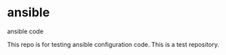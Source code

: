 # ansible
ansible code

This repo is for testing ansible configuration code.
This is a test repository.

